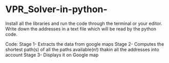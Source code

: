 # VPR_Solver-in-python-
Install all the libraries and run the code through the terminal or your editor.
Write down the addresses in a text file which will be read by the python code.

Code: Stage 1- Extracts the data from google maps
      Stage 2- Computes the shortest path(s) of all the paths available(n!) thakin all the addresses into account
      Stage 3- Displays it on Google map
